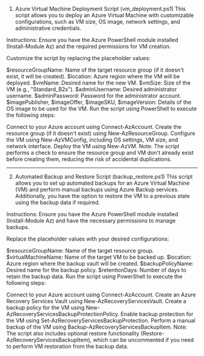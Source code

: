 1. Azure Virtual Machine Deployment Script (vm_deployment.ps1)
This script allows you to deploy an Azure Virtual Machine with customizable configurations, such as VM size, OS image, network settings, and administrative credentials.

Instructions:
Ensure you have the Azure PowerShell module installed (Install-Module Az) and the required permissions for VM creation.

Customize the script by replacing the placeholder values:

$resourceGroupName: Name of the target resource group (if it doesn't exist, it will be created).
$location: Azure region where the VM will be deployed.
$vmName: Desired name for the new VM.
$vmSize: Size of the VM (e.g., "Standard_B2s").
$adminUsername: Desired administrator username.
$adminPassword: Password for the administrator account.
$imagePublisher, $imageOffer, $imageSKU, $imageVersion: Details of the OS image to be used for the VM.
Run the script using PowerShell to execute the following steps:

Connect to your Azure account using Connect-AzAccount.
Create the resource group (if it doesn't exist) using New-AzResourceGroup.
Configure the VM using New-AzVMConfig, including OS settings, VM size, and network interface.
Deploy the VM using New-AzVM.
Note: The script performs a check to ensure the resource group and VM don't already exist before creating them, reducing the risk of accidental duplications.

-----------------------------------------------------------------

2. Automated Backup and Restore Script (backup_restore.ps1)
This script allows you to set up automated backups for an Azure Virtual Machine (VM) and perform manual backups using Azure Backup services. Additionally, you have the option to restore the VM to a previous state using the backup data if required.

Instructions:
Ensure you have the Azure PowerShell module installed (Install-Module Az) and have the necessary permissions to manage backups.

Replace the placeholder values with your desired configurations:

$resourceGroupName: Name of the target resource group.
$virtualMachineName: Name of the target VM to be backed up.
$location: Azure region where the backup vault will be created.
$backupPolicyName: Desired name for the backup policy.
$retentionDays: Number of days to retain the backup data.
Run the script using PowerShell to execute the following steps:

Connect to your Azure account using Connect-AzAccount.
Create an Azure Recovery Services Vault using New-AzRecoveryServicesVault.
Create a backup policy for the VM using New-AzRecoveryServicesBackupProtectionPolicy.
Enable backup protection for the VM using Set-AzRecoveryServicesBackupProtection.
Perform a manual backup of the VM using Backup-AzRecoveryServicesBackupItem.
Note: The script also includes optional restore functionality (Restore-AzRecoveryServicesBackupItem), which can be uncommented if you need to perform VM restoration from the backup data.
